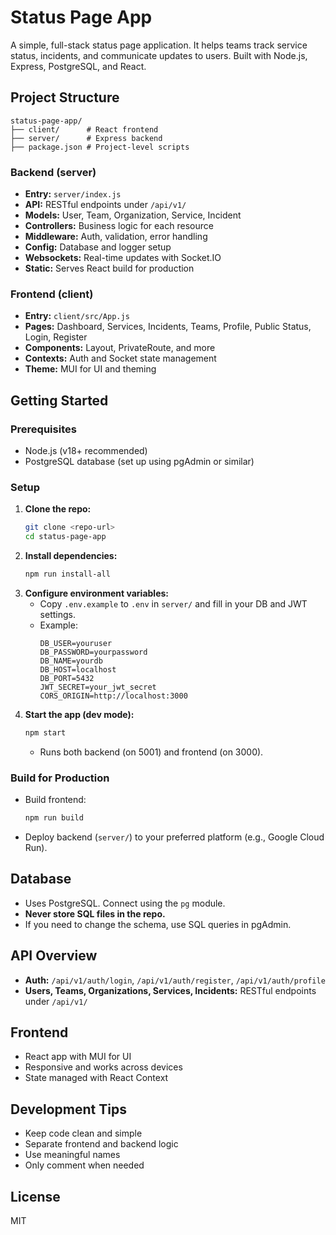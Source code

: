 # Status Page App

A simple, full-stack status page application. It helps teams track service status, incidents, and communicate updates to users. Built with Node.js, Express, PostgreSQL, and React.

## Project Structure

```
status-page-app/
├── client/      # React frontend
├── server/      # Express backend
├── package.json # Project-level scripts
```

### Backend (server)

- **Entry:** `server/index.js`
- **API:** RESTful endpoints under `/api/v1/`
- **Models:** User, Team, Organization, Service, Incident
- **Controllers:** Business logic for each resource
- **Middleware:** Auth, validation, error handling
- **Config:** Database and logger setup
- **Websockets:** Real-time updates with Socket.IO
- **Static:** Serves React build for production

### Frontend (client)

- **Entry:** `client/src/App.js`
- **Pages:** Dashboard, Services, Incidents, Teams, Profile, Public Status, Login, Register
- **Components:** Layout, PrivateRoute, and more
- **Contexts:** Auth and Socket state management
- **Theme:** MUI for UI and theming

## Getting Started

### Prerequisites

- Node.js (v18+ recommended)
- PostgreSQL database (set up using pgAdmin or similar)

### Setup

1. **Clone the repo:**
   ```sh
   git clone <repo-url>
   cd status-page-app
   ```
2. **Install dependencies:**
   ```sh
   npm run install-all
   ```
3. **Configure environment variables:**
   - Copy `.env.example` to `.env` in `server/` and fill in your DB and JWT settings.
   - Example:
     ```env
     DB_USER=youruser
     DB_PASSWORD=yourpassword
     DB_NAME=yourdb
     DB_HOST=localhost
     DB_PORT=5432
     JWT_SECRET=your_jwt_secret
     CORS_ORIGIN=http://localhost:3000
     ```
4. **Start the app (dev mode):**
   ```sh
   npm start
   ```
   - Runs both backend (on 5001) and frontend (on 3000).

### Build for Production

- Build frontend:
  ```sh
  npm run build
  ```
- Deploy backend (`server/`) to your preferred platform (e.g., Google Cloud Run).

## Database

- Uses PostgreSQL. Connect using the `pg` module.
- **Never store SQL files in the repo.**
- If you need to change the schema, use SQL queries in pgAdmin.

## API Overview

- **Auth:** `/api/v1/auth/login`, `/api/v1/auth/register`, `/api/v1/auth/profile`
- **Users, Teams, Organizations, Services, Incidents:** RESTful endpoints under `/api/v1/`

## Frontend

- React app with MUI for UI
- Responsive and works across devices
- State managed with React Context

## Development Tips

- Keep code clean and simple
- Separate frontend and backend logic
- Use meaningful names
- Only comment when needed

## License

MIT

